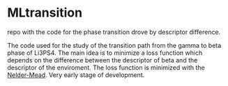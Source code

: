 # MLtransition
repo with the code for the phase transition drove by descriptor difference.

The code used for the study of the transition path from the gamma to beta phase of Li3PS4.
The main idea is to minimize a loss function which depends on the difference between the descriptor of beta and the descriptor of the enviroment.
The loss function is minimized with the [Nelder-Mead](https://en.wikipedia.org/wiki/Nelder%E2%80%93Mead_method).
Very early stage of development. 
